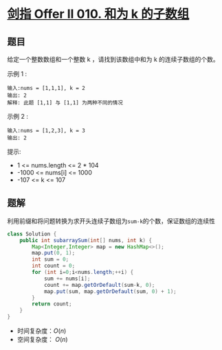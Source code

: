 # [剑指 Offer II 010. 和为 k 的子数组](https://leetcode-cn.com/problems/QTMn0o/)

## 题目

给定一个整数数组和一个整数 k ，请找到该数组中和为 k 的连续子数组的个数。

 示例 1 :

```
输入:nums = [1,1,1], k = 2
输出: 2
解释: 此题 [1,1] 与 [1,1] 为两种不同的情况
```

示例 2 :

```
输入:nums = [1,2,3], k = 3
输出: 2
```


提示:

* 1 <= nums.length <= 2 * 104
* -1000 <= nums[i] <= 1000
* -107 <= k <= 107

## 题解

利用前缀和将问题转换为求开头连续子数组为`sum-k`的个数，保证数组的连续性

```java
class Solution {
    public int subarraySum(int[] nums, int k) {
        Map<Integer,Integer> map = new HashMap<>();
        map.put(0, 1);
        int sum = 0;
        int count = 0;
        for (int i=0;i<nums.length;++i) {
            sum += nums[i];
            count += map.getOrDefault(sum-k, 0);
            map.put(sum, map.getOrDefault(sum, 0) + 1);
        }
        return count;
    }
}
```

* 时间复杂度：$O(n)$
* 空间复杂度： $O(n)$

